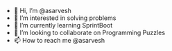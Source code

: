 - 👋 Hi, I’m @asarvesh
- 👀 I’m interested in solving problems
- 🌱 I’m currently learning SprintBoot
- 💞️ I’m looking to collaborate on Programming Puzzles
- 📫 How to reach me @asarvesh

<!---
asarvesh/asarvesh is a ✨ special ✨ repository because its `README.md` (this file) appears on your GitHub profile.
You can click the Preview link to take a look at your changes.
--->
